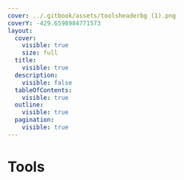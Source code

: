 ```yaml
---
cover: ../.gitbook/assets/toolsheaderbg (1).png
coverY: -429.6598984771573
layout:
  cover:
    visible: true
    size: full
  title:
    visible: true
  description:
    visible: false
  tableOfContents:
    visible: true
  outline:
    visible: true
  pagination:
    visible: true
---
```


# Tools

